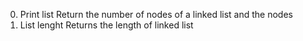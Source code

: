 0. Print list
	Return the number of nodes of a linked list and the nodes
1. List lenght
	Returns the length of linked list
